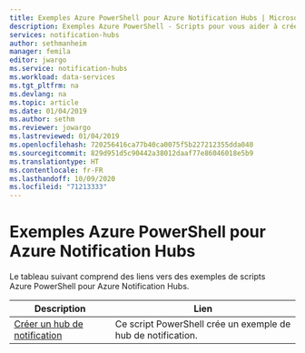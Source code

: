 ```yaml
---
title: Exemples Azure PowerShell pour Azure Notification Hubs | Microsoft Docs
description: Exemples Azure PowerShell - Scripts pour vous aider à créer et à gérer les hubs de notification.
services: notification-hubs
author: sethmanheim
manager: femila
editor: jwargo
ms.service: notification-hubs
ms.workload: data-services
ms.tgt_pltfrm: na
ms.devlang: na
ms.topic: article
ms.date: 01/04/2019
ms.author: sethm
ms.reviewer: jowargo
ms.lastreviewed: 01/04/2019
ms.openlocfilehash: 720256416ca77b40ca0075f5b227212355dda040
ms.sourcegitcommit: 829d951d5c90442a38012daaf77e86046018e5b9
ms.translationtype: HT
ms.contentlocale: fr-FR
ms.lasthandoff: 10/09/2020
ms.locfileid: "71213333"
---
```

# <a name="azure-powershell-samples-for-azure-notification-hubs"></a>Exemples Azure PowerShell pour Azure Notification Hubs

Le tableau suivant comprend des liens vers des exemples de scripts Azure PowerShell pour Azure Notification Hubs.

| Description | Lien |
| ----------- | ---- |
|[Créer un hub de notification](scripts/create-notification-hub-powershell.md?toc=%2fpowershell%2fmodule%2ftoc.json)| Ce script PowerShell crée un exemple de hub de notification. |
